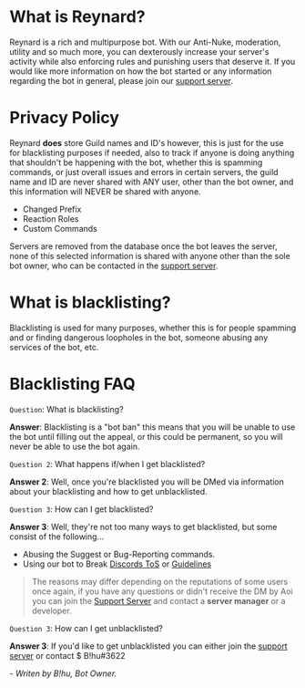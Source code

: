 # What is Reynard?
Reynard is a rich and multipurpose bot. With our Anti-Nuke, moderation, utility and so much more, you can dexterously
increase your server's activity while also enforcing rules and punishing users that deserve it. If you would like more information on how the bot started or any information regarding the bot in general, please join our [support server](https://discord.gg/yrvnwu557g).

# Privacy Policy
Reynard **does** store Guild names and ID's however, this is just for the use for blacklisting purposes if needed, also to track if anyone is doing anything that shouldn't be happening with the bot, whether this is spamming commands, or just overall issues and errors in certain servers, the guild name and ID are never shared with ANY user, other than the bot owner, and this information will NEVER be shared with anyone.
- Changed Prefix
- Reaction Roles
- Custom Commands

Servers are removed from the database once the bot leaves the server, none of this selected information is shared with anyone other than the sole bot owner, who can be contacted in the [support server](https://discord.gg/yrvnwu557g).

# What is blacklisting?
Blacklisting is used for many purposes, whether this is for people spamming and or finding dangerous loopholes in the bot, someone abusing any services of the bot, etc.

# Blacklisting FAQ
`Question`: What is blacklisting? 

**Answer**: Blacklisting is a "bot ban" this means that you will be unable to use the bot until filling out the appeal, or this could be permanent, so you will never be able to use the bot again.

`Question 2`: What happens if/when I get blacklisted?

**Answer 2**: Well, once you're blacklisted you will be DMed via information about your blacklisting and how to get unblacklisted.

`Question 3`: How can I get blacklisted?

**Answer 3**: Well, they're not too many ways to get blacklisted, but some consist of the following...
- Abusing the Suggest or Bug-Reporting commands.
- Using our bot to Break [Discords ToS](https://discord.com/terms) or [Guidelines](https://discord.com/guidelines)
 > The reasons may differ depending on the reputations of some users once again, if you have any questions or didn't receive the DM by Aoi you can join the [Support Server](https://discord.gg/yrvnwu557g) and contact a **server manager** or a developer.
 
`Question 3`: How can I get unblacklisted?

**Answer 3**: If you'd like to get unblacklisted you can either join the [support server](https://discord.gg/yrvnwu557g) or contact $ B!hu#3622


*- Writen by B!hu, Bot Owner.*
